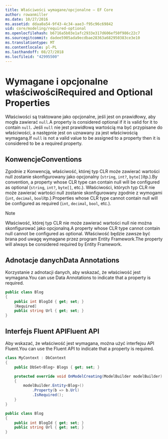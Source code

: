 ```yaml
---
title: Właściwości wymagane/opcjonalne — EF Core
author: rowanmiller
ms.date: 10/27/2016
ms.assetid: ddaa0a54-9f43-4c34-aae3-f95c96c69842
uid: core/modeling/required-optional
ms.openlocfilehash: b6716a5b03e1afc2933e317d606ef50f986c22c7
ms.sourcegitcommit: dadee5905ada9ecdbae28363a682950383ce3e10
ms.translationtype: MT
ms.contentlocale: pl-PL
ms.lasthandoff: 08/27/2018
ms.locfileid: "42995500"
---
```

# <a name="required-and-optional-properties"></a><span data-ttu-id="5f882-102">Wymagane i opcjonalne właściwości</span><span class="sxs-lookup"><span data-stu-id="5f882-102">Required and Optional Properties</span></span>

<span data-ttu-id="5f882-103">Właściwości są traktowane jako opcjonalne, jeśli jest on prawidłowy, aby mogła zawierać `null`.</span><span class="sxs-lookup"><span data-stu-id="5f882-103">A property is considered optional if it is valid for it to contain `null`.</span></span> <span data-ttu-id="5f882-104">Jeśli `null` nie jest prawidłową wartością ma być przypisane do właściwości, a następnie jest on uznawany za jest właściwością wymaganą.</span><span class="sxs-lookup"><span data-stu-id="5f882-104">If `null` is not a valid value to be assigned to a property then it is considered to be a required property.</span></span>

## <a name="conventions"></a><span data-ttu-id="5f882-105">Konwencje</span><span class="sxs-lookup"><span data-stu-id="5f882-105">Conventions</span></span>

<span data-ttu-id="5f882-106">Zgodnie z Konwencją, właściwość, której typ CLR może zawierać wartości null zostanie skonfigurowany jako opcjonalny (`string`, `int?`, `byte[]`itp.).</span><span class="sxs-lookup"><span data-stu-id="5f882-106">By convention, a property whose CLR type can contain null will be configured as optional (`string`, `int?`, `byte[]`, etc.).</span></span> <span data-ttu-id="5f882-107">Właściwości, których typ CLR nie może zawierać wartości null zostanie skonfigurowany zgodnie z wymogami (`int`, `decimal`, `bool`itp.).</span><span class="sxs-lookup"><span data-stu-id="5f882-107">Properties whose CLR type cannot contain null will be configured as required (`int`, `decimal`, `bool`, etc.).</span></span>

> [!NOTE]  
> <span data-ttu-id="5f882-108">Właściwość, której typ CLR nie może zawierać wartości null nie można skonfigurować jako opcjonalną.</span><span class="sxs-lookup"><span data-stu-id="5f882-108">A property whose CLR type cannot contain null cannot be configured as optional.</span></span> <span data-ttu-id="5f882-109">Właściwość będzie zawsze być brana pod uwagę wymagane przez program Entity Framework.</span><span class="sxs-lookup"><span data-stu-id="5f882-109">The property will always be considered required by Entity Framework.</span></span>

## <a name="data-annotations"></a><span data-ttu-id="5f882-110">Adnotacje danych</span><span class="sxs-lookup"><span data-stu-id="5f882-110">Data Annotations</span></span>

<span data-ttu-id="5f882-111">Korzystanie z adnotacji danych, aby wskazać, że właściwość jest wymagana.</span><span class="sxs-lookup"><span data-stu-id="5f882-111">You can use Data Annotations to indicate that a property is required.</span></span>

<!-- [!code-csharp[Main](samples/core/Modeling/DataAnnotations/Samples/Required.cs?highlight=4)] -->
``` csharp
public class Blog
{
    public int BlogId { get; set; }
    [Required]
    public string Url { get; set; }
}
```

## <a name="fluent-api"></a><span data-ttu-id="5f882-112">Interfejs Fluent API</span><span class="sxs-lookup"><span data-stu-id="5f882-112">Fluent API</span></span>

<span data-ttu-id="5f882-113">Aby wskazać, że właściwość jest wymagana, można użyć interfejsu API Fluent.</span><span class="sxs-lookup"><span data-stu-id="5f882-113">You can use the Fluent API to indicate that a property is required.</span></span>

<!-- [!code-csharp[Main](samples/core/Modeling/FluentAPI/Samples/Required.cs?highlight=7,8,9)] -->
``` csharp
class MyContext : DbContext
{
    public DbSet<Blog> Blogs { get; set; }

    protected override void OnModelCreating(ModelBuilder modelBuilder)
    {
        modelBuilder.Entity<Blog>()
            .Property(b => b.Url)
            .IsRequired();
    }
}

public class Blog
{
    public int BlogId { get; set; }
    public string Url { get; set; }
}
```
